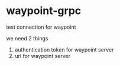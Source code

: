 # waypoint-grpc

test connection for waypoint

we need 2 things
1. authentication token for waypoint server
2. url for waypoint server
